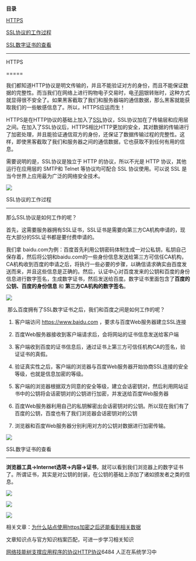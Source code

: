 **目录**

[HTTPS](#t0)

[SSL协议的工作过程](#t1)

[SSL数字证书的查看](#t2)

* * *

HTTPS
=====

我们都知道HTTP协议是明文传输的，并且不能验证对方的身份，而且不能保证数据的完整性。而当我们在网络上进行购物电子交易时，电[子网](https://so.csdn.net/so/search?q=%E5%AD%90%E7%BD%91&spm=1001.2101.3001.7020)银转账时，这种方式就显得很不安全了。如果黑客截取了我们和服务器端的通信数据，那么黑客就能获取我们的一些敏感信息了。所以，HTTPS应运而生！

HTTPS是在HTTP协议的基础上加入了[SSL](https://so.csdn.net/so/search?q=SSL&spm=1001.2101.3001.7020)协议，SSL协议加在了传输层和应用层之间。在加入了SSL协议后，HTTPS相比HTTP更加的安全，其对数据的传输进行了加密处理，并且能验证通信双方的身份，还保证了数据传输过程的完整性。这样，即使黑客截取了我们和服务器之间的通信数据，它也获取不到任何有用的信息。

需要说明的是，SSL协议是独立于 HTTP 的协议，所以不光是 HTTP 协议，其他运行在应用层的 SMTP和 Telnet 等协议均可配合 SSL 协议使用。可以说 SSL 是当今世界上应用最为广泛的网络安全技术。

![](https://img-blog.csdnimg.cn/20181123154351520.png?x-oss-process=image/watermark,type_ZmFuZ3poZW5naGVpdGk,shadow_10,text_aHR0cHM6Ly9ibG9nLmNzZG4ubmV0L3FxXzM2MTE5MTky,size_16,color_FFFFFF,t_70)

SSL协议的工作过程
----------

那么SSL协议是如何工作的呢？

首先，这需要服务器拥有SSL证书，SSL证书是需要向第三方CA机构申请的，现在大部分的SSL证书都是要付费申请的。

我们拿 baidu.com为例：百度首先利用公钥密码体制生成一对公私钥，私钥自己保存着，然后将公钥和baidu.com的一些身份信息发送给第三方可信任CA机构，CA机构收到百度的申请之后，将执行一些必要的步骤，以确信请求确实由百度发送而来，并且这些信息是正确的。然后，认证中心对百度发来的公钥和百度的身份信息进行数字签名，生成数字证书，然后发送给百度。数字证书里面包含了**百度的公钥、百度的身份信息** 和 **第三方CA机构的数字签名**。

![](https://img-blog.csdnimg.cn/2018112316515614.png)

 那么百度拥有了SSL数字证书之后，我们和百度之间是如何工作的呢？

1.  客户端访问 https://www.baidu.com ，要求与百度Web服务器建立SSL连接
2.  百度Web服务器接收到客户端请求后，会将网站的证书信息发送给客户端
3.  客户端收到百度的证书信息后，通过证书上第三方可信任机构CA的签名，验证证书的真假。
4.  验证真实性之后，客户端的浏览器与百度Web服务器开始协商SSL连接的安全等级，也就是信息加密的等级。
5.  客户端的浏览器根据双方同意的安全等级，建立会话密钥对，然后利用网站证书中的公钥将会话密钥对的公钥进行加密，并发送给百度Web服务器
6.  百度Web服务器利用自己的私钥解密出会话密钥对的公钥。所以现在我们有了百度的公钥，百度也有了我们浏览器会话密钥对的公钥
7.  浏览器和百度Web服务器分别利用对方的公钥对数据进行加密传输。

![](https://img-blog.csdnimg.cn/20181123172559461.png?x-oss-process=image/watermark,type_ZmFuZ3poZW5naGVpdGk,shadow_10,text_aHR0cHM6Ly9ibG9nLmNzZG4ubmV0L3FxXzM2MTE5MTky,size_16,color_FFFFFF,t_70)

SSL数字证书的查看
----------

**浏览器工具->Internet选项->内容->证书**，就可以看到我们浏览器上的数字证书了。所谓证书，其实是对公钥的封装，在公钥的基础上添加了诸如颁发者之类的信息。

![](https://img-blog.csdnimg.cn/20181116135452428.png?x-oss-process=image/watermark,type_ZmFuZ3poZW5naGVpdGk,shadow_10,text_aHR0cHM6Ly9ibG9nLmNzZG4ubmV0L3FxXzM2MTE5MTky,size_16,color_FFFFFF,t_70)

![](https://img-blog.csdnimg.cn/201811231726461.png?x-oss-process=image/watermark,type_ZmFuZ3poZW5naGVpdGk,shadow_10,text_aHR0cHM6Ly9ibG9nLmNzZG4ubmV0L3FxXzM2MTE5MTky,size_16,color_FFFFFF,t_70)

![](https://img-blog.csdnimg.cn/20181123172701524.png?x-oss-process=image/watermark,type_ZmFuZ3poZW5naGVpdGk,shadow_10,text_aHR0cHM6Ly9ibG9nLmNzZG4ubmV0L3FxXzM2MTE5MTky,size_16,color_FFFFFF,t_70)

相关文章：[为什么站点使用https加密之后还能看到相关数据](https://www.wosign.com/news/2016-0126-01.htm)

文章知识点与官方知识档案匹配，可进一步学习相关知识

[网络技能树](https://edu.csdn.net/skill/network/network-bd22073e575c4d4ea1325760a3912954)[支撑应用程序的协议](https://edu.csdn.net/skill/network/network-bd22073e575c4d4ea1325760a3912954)[HTTP协议](https://edu.csdn.net/skill/network/network-bd22073e575c4d4ea1325760a3912954)6484 人正在系统学习中